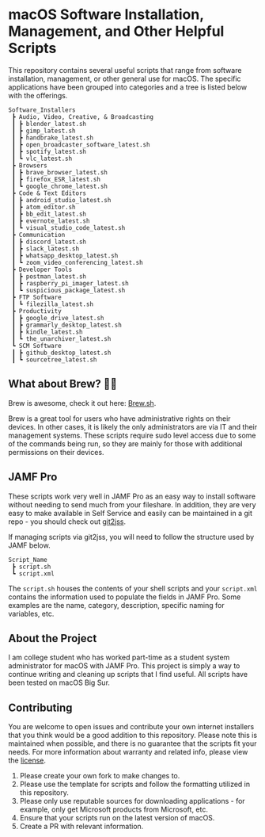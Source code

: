 # macOS Software Installation, Management, and Other Helpful Scripts

This repository contains several useful scripts that range from software installation, management, or other general use for macOS. The specific applications have been grouped into categories and a tree is listed below with the offerings. 

```
Software_Installers
 ┣ Audio, Video, Creative, & Broadcasting
 ┃ ┣ blender_latest.sh
 ┃ ┣ gimp_latest.sh
 ┃ ┣ handbrake_latest.sh
 ┃ ┣ open_broadcaster_software_latest.sh
 ┃ ┣ spotify_latest.sh
 ┃ ┗ vlc_latest.sh
 ┣ Browsers
 ┃ ┣ brave_browser_latest.sh
 ┃ ┣ firefox_ESR_latest.sh
 ┃ ┗ google_chrome_latest.sh
 ┣ Code & Text Editors
 ┃ ┣ android_studio_latest.sh
 ┃ ┣ atom_editor.sh
 ┃ ┣ bb_edit_latest.sh
 ┃ ┣ evernote_latest.sh
 ┃ ┗ visual_studio_code_latest.sh
 ┣ Communication
 ┃ ┣ discord_latest.sh
 ┃ ┣ slack_latest.sh
 ┃ ┣ whatsapp_desktop_latest.sh
 ┃ ┗ zoom_video_conferencing_latest.sh
 ┣ Developer Tools
 ┃ ┣ postman_latest.sh
 ┃ ┣ raspberry_pi_imager_latest.sh
 ┃ ┗ suspicious_package_latest.sh
 ┣ FTP Software
 ┃ ┗ filezilla_latest.sh
 ┣ Productivity
 ┃ ┣ google_drive_latest.sh
 ┃ ┣ grammarly_desktop_latest.sh
 ┃ ┣ kindle_latest.sh
 ┃ ┗ the_unarchiver_latest.sh
 ┗ SCM Software
 ┃ ┣ github_desktop_latest.sh
 ┃ ┗ sourcetree_latest.sh

```

## What about Brew? 🍺🍺
Brew is awesome, check it out here: [Brew.sh](https://brew.sh).

Brew is a great tool for users who have administrative rights on their devices. In other cases, it is likely the only administrators are via IT and their management systems. These scripts require sudo level access due to some of the commands being run, so they are mainly for those with additional permissions on their devices. 

## JAMF Pro
These scripts work very well in JAMF Pro as an easy way to install software without needing to send much from your fileshare. In addition, they are very easy to make available in Self Service and easily can be maintained in a git repo - you should check out [git2jss](https://marketplace.jamf.com/details/git2jss/).

If managing scripts via git2jss, you will need to follow the structure used by JAMF below. 

```
Script_Name
 ┣ script.sh
 ┗ script.xml
```
The `script.sh` houses the contents of your shell scripts and your `script.xml` contains the information used to populate the fields in JAMF Pro. Some examples are the name, category, description, specific naming for variables, etc. 

## About the Project
I am college student who has worked part-time as a student system administrator for macOS with JAMF Pro. This project is simply a way to continue writing and cleaning up scripts that I find useful. All scripts have been tested on macOS Big Sur.

## Contributing
You are welcome to open issues and contribute your own internet installers that you think would be a good addition to this repository. Please note this is maintained when possible, and there is no guarantee that the scripts fit your needs. For more information about warranty and related info, please view the [license](/License).

1. Please create your own fork to make changes to. 
2. Please use the template for scripts and follow the formatting utilized in this repository.
3. Please only use reputable sources for downloading applications - for example, only get Microsoft products from Microsoft, etc. 
4. Ensure that your scripts run on the latest version of macOS.
5. Create a PR with relevant information.